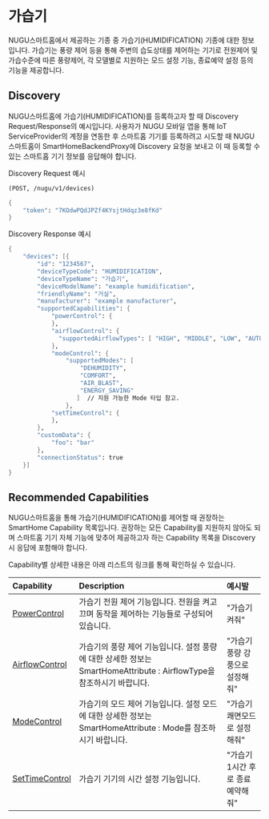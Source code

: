 # 가습기

NUGU스마트홈에서 제공하는 기종 중 가습기\(HUMIDIFICATION\) 기종에 대한 정보입니다. 가습기는 풍량 제어 등을 통해 주변의 습도상태를 제어하는 기기로 전원제어 및 가습수준에 따른 풍량제어, 각 모델별로 지원하는 모드 설정 기능, 종료예약 설정 등의 기능을 제공합니다.

## Discovery

NUGU스마트홈에 가습기\(HUMIDIFICATION\)를 등록하고자 할 때 Discovery Request/Response의 예시입니다. 사용자가 NUGU 모바일 앱을 통해 IoT ServiceProvider의 계정을 연동한 후 스마트홈 기기를 등록하려고 시도할 때 NUGU스마트홈이 SmartHomeBackendProxy에 Discovery 요청을 보내고 이 때 등록할 수 있는 스마트홈 기기 정보를 응답해야 합니다.

Discovery Request 예시

```scheme
(POST, /nugu/v1/devices)

{
    "token": "7KOdwPQdJPZf4KYsjtHdqz3e8fKd"
}
```

Discovery Response 예시

```scheme
{
    "devices": [{
        "id": "1234567",
        "deviceTypeCode": "HUMIDIFICATION",
        "deviceTypeName": "가습기",
        "deviceModelName": "example humidification",
        "friendlyName": "거실",
        "manufacturer": "example manufacturer",
        "supportedCapabilities": {
            "powerControl": {
            },
            "airflowControl": {
              "supportedAirflowTypes": [ "HIGH", "MIDDLE", "LOW", "AUTO" ] // 지원 가능한 Airflow 타입 참고.
            },
            "modeControl": {
                "supportedModes": [
                    "DEHUMIDITY",
                    "COMFORT",
                    "AIR_BLAST",
                    "ENERGY_SAVING"
                   ]  // 지원 가능한 Mode 타입 참고.
                },
            "setTimeControl": {
            },
        },
        "customData": {
            "foo": "bar"
        },
        "connectionStatus": true
    }]
}
```

## Recommended Capabilities

NUGU스마트홈을 통해 가습기\(HUMIDIFICATION\)를 제어할 때 권장하는 SmartHome Capability 목록입니다. 권장하는 모든 Capability를 지원하지 않아도 되며 스마트홈 기기 자체 기능에 맞추어 제공하고자 하는 Capability 목록을 Discovery 시 응답에 포함해야 합니다.

Capability별 상세한 내용은 아래 리스트의 링크를 통해 확인하실 수 있습니다.

| Capability | Description | 예시발 |
| :--- | :--- | :--- |
| [PowerControl](../smarthomecapability/powercontrol-interface.md) | 가습기 전원 제어 기능입니다. 전원을 켜고 끄며 동작을 제어하는 기능들로 구성되어 있습니다. | "가습기 켜줘" |
| [ AirflowControl](../smarthomecapability/airflowcontrol-interface.md) | 가습기의 풍량 제어 기능입니다. 설정 풍량에 대한 상세한 정보는 SmartHomeAttribute : AirflowType을 참조하시기 바랍니다. | "가습기 풍량 강풍으로 설정해줘" |
| [ModeControl](../smarthomecapability/modecontrol-interface.md) | 가습기의 모드 제어 기능입니다. 설정 모드에 대한 상세한 정보는 SmartHomeAttribute : Mode를 참조하시기 바랍니다. | "가습기 쾌면모드로 설정해줘" |
| [SetTimeControl](../smarthomecapability/settimecontrol-interface.md) | 가습기 기기의 시간 설정 기능입니다. | "가습기 1시간 후로 종료예약해줘" |

